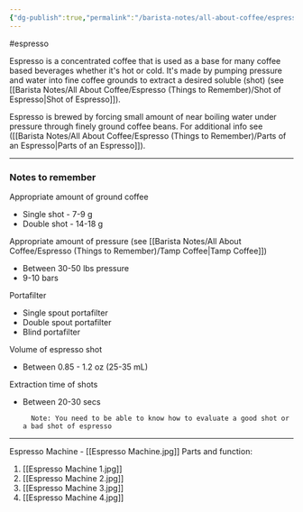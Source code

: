 ```yaml
---
{"dg-publish":true,"permalink":"/barista-notes/all-about-coffee/espresso-things-to-remember/espresso/","noteIcon":""}
---
```



#espresso 

Espresso is a concentrated coffee that is used as a base for many coffee based beverages whether it's hot or cold. It's made by pumping pressure and water into fine coffee grounds to extract a desired soluble (shot) (see [[Barista Notes/All About Coffee/Espresso (Things to Remember)/Shot of Espresso\|Shot of Espresso]]).

Espresso is brewed by forcing small amount of near boiling water under pressure through finely ground coffee beans. For additional info see ([[Barista Notes/All About Coffee/Espresso (Things to Remember)/Parts of an Espresso\|Parts of an Espresso]]).

--- 
### Notes to remember

Appropriate amount of ground coffee 
- Single shot -  7-9 g
- Double shot - 14-18 g

Appropriate amount of pressure (see [[Barista Notes/All About Coffee/Espresso (Things to Remember)/Tamp Coffee\|Tamp Coffee]])
- Between 30-50 lbs pressure
- 9-10 bars

Portafilter
- Single spout portafilter
- Double spout portafilter
- Blind portafilter

Volume of espresso shot 
- Between 0.85 - 1.2 oz (25-35 mL)

Extraction time of shots
- Between 20-30 secs

		Note: You need to be able to know how to evaluate a good shot or a bad shot of espresso

--- 
Espresso Machine - [[Espresso Machine.jpg]]
Parts and function: 
1. [[Espresso Machine 1.jpg]]
2. [[Espresso Machine 2.jpg]]
3. [[Espresso Machine 3.jpg]]
4. [[Espresso Machine 4.jpg]]

